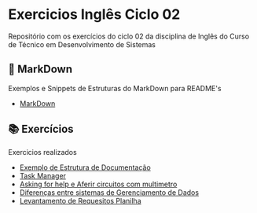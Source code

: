 # Exercicios Inglês Ciclo 02

Repositório com os exercícios do ciclo 02 da disciplina de Inglês do Curso de Técnico em Desenvolvimento de Sistemas

## 📑 MarkDown

Exemplos e Snippets de Estruturas do MarkDown para README's

* [MarkDown](./markdownExamples.md)

## 📚 Exercícios

Exercicios realizados

* [Exemplo de Estrutura de Documentação](./exemploEstruturaDocumentacao(docs)/)
* [Task Manager](./exercicioTaskManager/)
* [Asking for help e Aferir circuitos com multimetro](./aulaConteúdo10.txt)
* [Diferenças entre sistemas de Gerenciamento de Dados](./diferencasLinux&Windows.txt)
* [Levantamento de Requesitos Planilha](./LevantamentoDeRequesitos.xlsx)
